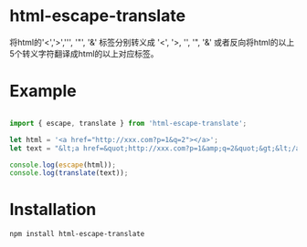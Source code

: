 # html-escape-translate

将html的'<','>',''', '"', '&' 标签分别转义成 '&lt;', '&gt;, '&apos;, '&quot;, '&amp;'
或者反向将html的以上5个转义字符翻译成html的以上对应标签。

# Example

```js

import { escape, translate } from 'html-escape-translate';

let html = '<a href="http://xxx.com?p=1&q=2"></a>';
let text = "&lt;a href=&quot;http://xxx.com?p=1&amp;q=2&quot;&gt;&lt;/a&gt;";

console.log(escape(html));
console.log(translate(text));

```

# Installation

```
npm install html-escape-translate
```
